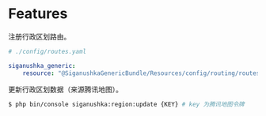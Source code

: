 # Features

注册行政区划路由。

```yaml
# ./config/routes.yaml

siganushka_generic:
    resource: "@SiganushkaGenericBundle/Resources/config/routing/routes.php"
```

更新行政区划数据（来源腾讯地图）。

```bash
$ php bin/console siganushka:region:update {KEY} # key 为腾讯地图令牌
```
